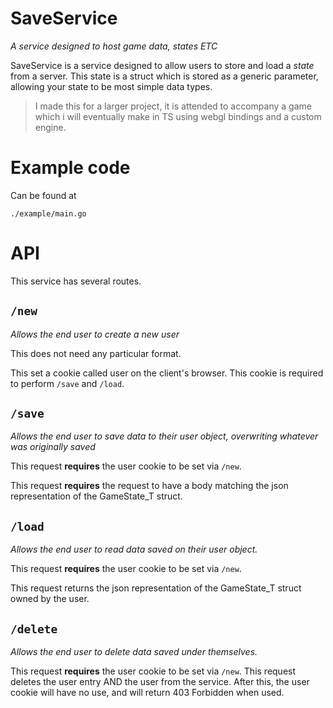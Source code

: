 # SaveService
*A service designed to host game data, states ETC*

SaveService is a service designed to allow users to store and load a *state* from a server. This state is a struct which is stored as a generic parameter, allowing your state to be most simple data types.

> I made this for a larger project, it is attended to accompany a game which i will eventually make in TS using webgl bindings and a custom engine.

# Example code

Can be found at 

    ./example/main.go

# API

This service has several routes. 

## `/new`
*Allows the end user to create a new user*

This does not need any particular format.

This set a cookie called user on the client's browser. This cookie is required to perform `/save` and `/load`.


## `/save`
*Allows the end user to save data to their user object, overwriting whatever was originally saved*

This request **requires** the user cookie to be set via `/new`.

This request **requires** the request to have a body matching the json representation of the GameState_T struct.

## `/load`
*Allows the end user to read data saved on their user object.*

This request **requires** the user cookie to be set via `/new`.

This request returns the json representation of the GameState_T struct owned by the user.

## `/delete`
*Allows the end user to delete data saved under themselves.*

This request **requires** the user cookie to be set via `/new`.
This request deletes the user entry AND the user from the service. After this, the user cookie will have no use, and will return 403 Forbidden when used.

